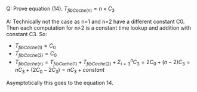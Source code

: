 Q: Prove equation (14). $T_{fibCache(n)} = n \times C_3$


A: 
Technically not the case as n=1 and n=2 have a different constant C0.
Then each computation for n>2 is a constant time lookup and addition with constant C3.
So:
- $T_{fibCache(1)} = C_0$
- $T_{fibCache(2)} = C_0$
- $T_{fibCache(n)} = T_{fibCache(1)} + T_{fibCache(2)} + \Sigma_{i=3}^{n}C_{3} = 2C_{0} + (n-2)C_{3} = nC_{3} + (2C_{0} - 2C_{3}) = nC_{3} + constant$

Asymptotically this goes to the equation 14.

